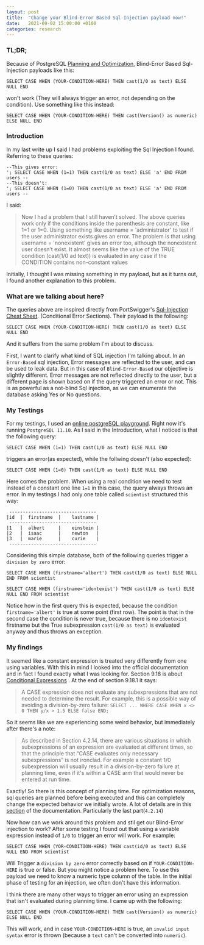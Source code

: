 ```yaml
---
layout: post
title:  "Change your Blind-Error Based Sql-Injection payload now!"
date:   2021-09-02 15:00:00 +0100
categories: research
---
```


### TL;DR;

Because of PostgreSQL [Planning and Optimization](https://www.postgresql.org/docs/9.5/planner-optimizer.html), Blind-Error Based Sql-Injection payloads like this:

`SELECT CASE WHEN (YOUR-CONDITION-HERE) THEN cast(1/0 as text) ELSE NULL END`

won't work (They will always trigger an error, not depending on the condition). Use something like this instead:

`SELECT CASE WHEN (YOUR-CONDITION-HERE) THEN cast(Version() as numeric) ELSE NULL END`


### Introduction
In my last write up I said I had problems exploiting the Sql Injection I found. Referring to these queries:
```
--This gives error:
'; SELECT CASE WHEN (1=1) THEN cast(1/0 as text) ELSE 'a' END FROM users -- 
--This doesn't:
'; SELECT CASE WHEN (1=0) THEN cast(1/0 as text) ELSE 'a' END FROM users -- 
```
I said:
>Now I had a problem that I still haven’t solved. The above queries work only if the conditions inside the parenthesis are constant, like 1=1 or 1=0. Using something like username = 'administrator' to test if the user administrator exists gives an error. The problem is that using username = 'nonexistent' gives an error too, although  the nonexistent user doesn’t exist. It almost seems like the value of the TRUE condition (cast(1/0 ad text)) is evaluated in any case if the CONDITION contains non-constant values

Initially, I thought I was missing something in my payload, but as it turns out, I found another explanation to this problem.

### What are we talking about here?
The queries above are inspired directly from PortSwigger's [Sql-Injection Cheat Sheet](https://portswigger.net/web-security/sql-injection/cheat-sheet). (Conditional Error Sections). Their payload is the following:
```
SELECT CASE WHEN (YOUR-CONDITION-HERE) THEN cast(1/0 as text) ELSE NULL END
```
And it suffers from the same problem I'm about to discuss. 

First, I want to clarify what kind of SQL injection I'm talking about. In an `Error-Based` sql injection, Error messages are reflected to the user, and can be used to leak data. But in this case of `Blind-Error-Based` our objective is slightly different. Error messages are not reflected directly to the user, but a different page is shown based on if the query triggered an error or not. This is as powerful as a not-blind Sql injection, as we can enumerate the database asking Yes or No questions.

### My Testings
For my testings, I used an [online postgreSQL playground](https://extendsclass.com/postgresql-online.html). Right now it's running `PostgreSQL 11.10`.
As I said in the Introduction, what I noticed is that the following query:

`SELECT CASE WHEN (1=1) THEN cast(1/0 as text) ELSE NULL END`

triggers an error(as expected), while the follwing doesn't (also expected):

`SELECT CASE WHEN (1=0) THEN cast(1/0 as text) ELSE NULL END`

Here comes the problem. When using a real condition we need to test instead of a constant one line `1=1` in this case, the query always throws an error. In my testings I had only one table called `scientist` structured this way:
```
 -------------------------------- 
|id  |	firstname  |	lastname |
 --------------------------------
|1   |	albert	   |	einstein |
|2   |	isaac	   |	newton   |
|3   |	marie	   |	curie    |
 --------------------------------
```
Considering this simple database, both of the following queries trigger a `division by zero` error:

```
SELECT CASE WHEN (firstname='albert') THEN cast(1/0 as text) ELSE NULL END FROM scientist

SELECT CASE WHEN (firstname='idontexist') THEN cast(1/0 as text) ELSE NULL END FROM scientist
```
Notice how in the first query this is expected, because the condition `firstname='albert'` is true at some point (first row). The point is that in the second case the condition is never true, because there is no `idontexist` firstname but the True subexpression `cast(1/0 as text)` is evaluated anyway and thus throws an exception. 

### My findings
It seemed like a constant expression is treated very differently from one using variables. With this in mind I looked into the official documentation and in fact I found exactly what I was looking for.
Section 9.18 is about [Conditional Expressions](https://www.postgresql.org/docs/current/functions-conditional.html) . At the end of section 9.18.1 it says:
>A CASE expression does not evaluate any subexpressions that are not needed to determine the result. For example, this is a possible way of avoiding a division-by-zero failure:
`SELECT ... WHERE CASE WHEN x <> 0 THEN y/x > 1.5 ELSE false END;`

So it seems like we are experiencing some weird behavior, but immediately after there's a note:
>As described in Section 4.2.14, there are various situations in which subexpressions of an expression are evaluated at different times, so that the principle that “CASE evaluates only necessary subexpressions” is not ironclad. For example a constant 1/0 subexpression will usually result in a division-by-zero failure at planning time, even if it's within a CASE arm that would never be entered at run time.

Exactly! So there is this concept of planning time. For optimization reasons, sql queries are planned before being executed and this can completely change the expected behavior we initially wrote. A lot of details are in this [section](https://www.postgresql.org/docs/current/sql-expressions.html#SYNTAX-EXPRESS-EVAL) of the documentation. Particularly the last part(`4.2.14`)

Now how can we work around this problem and stil get our Blind-Error injection to work? After some testing I found out that using a variable expression instead of `1/0` to trigger an error will work.
For example:
```
SELECT CASE WHEN (YOR-CONDITION-HERE) THEN cast(id/0 as text) ELSE NULL END FROM scientist
```
Will Trigger a `division by zero` error correctly based on if `YOUR-CONDITION-HERE` is true or false. But you might notice a problem here. To use this payload we need to know a numeric type column of the table. In the initial phase of testing for an injection, we often don't have this information. 

I think there are many other ways to trigger an error using an expression that isn't evaluated during planning time. I came up with the following:

```
SELECT CASE WHEN (YOUR-CONDITION-HERE) THEN cast(Version() as numeric) ELSE NULL END
```
This will work, and in case `YOUR-CONDITION-HERE` is true, an `invalid input syntax` error is thrown (because a `text` can't be converted into `numeric`).
